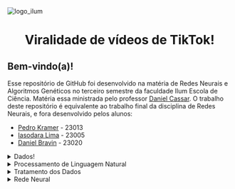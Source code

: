 <img src="https://upload.wikimedia.org/wikipedia/commons/thumb/9/9e/Ilumlogo.pdf/page1-1200px-Ilumlogo.pdf.jpg" alt="logo_ilum" width="200"/>
<h1 align="center"> Viralidade de vídeos de TikTok! </h1>

## Bem-vindo(a)!

Esse repositório de GitHub foi desenvolvido na matéria de Redes Neurais e Algoritmos Genéticos no terceiro semestre da faculdade Ilum Escola de Ciência. Matéria essa ministrada pelo professor [Daniel Cassar](https://github.com/drcassar). O trabalho deste repositório é equivalente ao trabalho final da disciplina de Redes Neurais, e fora desenvolvido pelos alunos:
+ [Pedro Kramer](https://github.com/pedrokramer) - 23013
+ [Iasodara Lima](https://github.com/Iasodara) - 23005
+ [Daniel Bravin](https://github.com/MrBravin) - 23020

<details>
    
<summary>Dados!</summary>
    
[tiktok_dataset.csv](https://github.com/pedrokramer/NN_TikTok_Virality/blob/main/tiktok_dataset.csv) são os dados que utilizamos, disponibilizados no [Kaggle](https://www.kaggle.com/datasets/yakhyojon/tiktok) , de engajamento em vídeos do tiktok. Esse dataset contém 19383 exemplos(vídeos) e contém os seguintes atributos: 
  
+ claim_status: Se o vídeo é um vídeo de afirmação ou opinião, é uma string que pode conter "claim" ou "opinion" como inputs.
+ video_id: É o número de identificação do vídeo.
+ video_duration_sec: É a duração do vídeo em segundos.
+ video_transcription_text: É a transcrição (Linguagem Natural) do que é falado nesse vídeo.
+ verified_status: É o status de verificação do perfil que postou o vídeo em questão. Uma string que pode conter "verified" ou "not verified".
+ author_ban_status: É o status de banimento do perfil que postou o vídeo. Pode conter três possíveis strings: “active”, “under scrutiny”, ou “banned”.
+ video_like_count: É a contagem de likes que o vídeo recebeu, em inteiro.
+ video_share_count: É a contagem de compartilhamentos que um vídeo recebeu. Em inteiro.
+ video_download_count: É a contagem de download que um vídeo recebeu. Em inteiro.
+ video_comment_count: É a contagem de comentários que um vídeo recebeu. Em inteiro.
+ video_view_count: Quantidade de visualizações. Nosso target!


</p>
</details>

<details>
    
<summary>Processamento de Linguagem Natural</summary>

  Todo o processo de tratamento de NL (Natural Language) foi feita no arquivo [LSA_COSINES.py](https://github.com/pedrokramer/NN_TikTok_Virality/blob/main/LSA_COSINES.py) . Os processos feitos foram os seguintes:
  
  ### Tokenização e Bag-of-Words
  + A tokenização foi feita pela biblioteca 'spacy'. Os tokens passaram por lemmarization: um processo que transforma palavras de mesma origem semântica em uma só, como transformar kissing, kissed, kiss em kiss. Além disso não foram pegadas pontuações ('!', '.', ',' e etc), espaços e stop-words (verbo to be, pronomes, "of", "from").
  + O processo de tokenização e criação da bag-of-words (BOW) foi simultâneo, a tokenização de cada exemplo criava uma nova chave para o dicionário "cont" que tinha como valor um dicionário que tinha chaves para cada palavra e quantidade que elas aparecem na setença daquele vídeo
  + Esse processo resulta numa matriz (doc x token) chamada de bag-of-words.
  + Foi tirado a palavra "moon" porque estava degenerada (tinha correlação com todos os tópicos de LSA, que será visto mais pra frente)
  + Foi tirado palavras que aparecem menos de 5 vezes que que aparecem mais de 1/1.1 ou aproximadamente 90% dos exemplos
    
  ### TF-iDF
  <img src="https://miro.medium.com/v2/resize:fit:1400/1*V9ac4hLVyms79jl65Ym_Bw.jpeg" alt="tfidf" width="500"/>
  
  + O TF-iDF (term frequency-inverse document frequency) é uma medida estatística de o quão a palavra é relevante para um documento x num conjunto de documentos. Seu cálculo é de valor a valor da matriz BOW, e seu cálculo da pela imagem acima [Fonte](https://ted-mei.medium.com/demystify-tf-idf-in-indexing-and-ranking-5c3ae88c3fa0).
  + Foi feito pela biblioteca Scikit Learn [TfidfTransformer](https://scikit-learn.org/stable/modules/generated/sklearn.feature_extraction.text.TfidfTransformer.html).
  + Foi devolvido uma matriz BOW pós tratamento de TF-iDF (doc x token)
    
  ### Latent Semantic Analysis
  + Latent Semantic Analysis (LSA) ou Análise latente de semântica é um processo de criação de tópicos que tenta separar palavras em tópicos por meio de decomposição SVD da matriz transposta da BOW pós TF-iDF
  + A decomposição SVD usada foi o [Truncated SVD](https://scikit-learn.org/stable/modules/generated/sklearn.decomposition.TruncatedSVD.html) do Scikit Learn, com o máximo de 100 composições
  + A matriz importante do SVD é a matriz U, que ao receber uma matriz BOW transposta (token X doc) devolve uma matriz token x 'token'. Entretanto, pela maneira que é organizado a matriz U do SVD funciona, as colunas perdem o significado de token ganhado dando valores de correlação dos tokens (linhas) com esse tópico indefinido. A matriz que representa a U (token x tópico) está salva como [U_SVD_tktk_.1.csv](https://github.com/pedrokramer/NN_TikTok_Virality/blob/main/U_SVD_tktk_.1.csv).
  + Pegando apenas as 10 palavras com maiores valores de cada tópico, foi feita uma matriz palavra(10) por tópico(100) chamada [Word_Vects_tktk_1.1.csv](https://github.com/pedrokramer/NN_TikTok_Virality/blob/main/Word_Vects_tktk_1.1.csv). Essa matriz é importante para ter uma ideia sobre o que cada tópico trata. Ela não é utilizada para outros fins além de análise visual.
  + Obs: Pela maneira que o SVD decompõe, os tópicos ficam em ordem de maior variância e menos degeneração de palavras, ou seja, a medida que os tópicos (colunas) vão passando, maior será a repetição de palavras entre os tópicos levando a tópicos sem variância entre si
  + Obs 2: Esses tópicos podem ser vistos como vetores num hiperplano onde cada token se torna uma base desse espaço

 ### Semelhança de Cossenos
Para fins de treino da Rede Neural, usar o valor de TF-iDF como um atributo de treinamento seria muito custoso, já que após a tokenização havia 568 tokens, e cada um deveria ser um dado de entrada. Então a maneira de solucionar isso foi tirando a semelhança de cosseno de cada descrição de vídeo, ou seja, cada linha da BOW com os 10 primeiros tópicos. (Essa escolha de tópicos foi arbritária, sob orientação do Prof. Amauri Jardim de Paula. Isso porque os tópicos, geralmente, após o 10º se tornam muito degenerados entre si). Os passos tomados então foram:
+ Pegar cada linha da matriz TF-iDF e calcular a semelhança de cosseno dos 10 primeiros tópicos da matriz transposta da matriz U (É necessário que seja a matriz U seja transposta para que ela fique em tópicos x token, para que as arrays que formam essa matriz tenham as mesmas dimensões as arrays da matriz TF-iDF [doc x token], assim a comparar linha por linha elas teram as mesmas dimensões)
+ Com todas as semelhanças de cosseno feitas entre as arrays de TF-iDF e 10ºs Tópicos, elas são normalizadas por max-mean e adicionadas no dataset com os outros atributos e targets chamado [tiktok_nlp_data.csv](https://github.com/pedrokramer/NN_TikTok_Virality/blob/main/tiktok_nlp_data.csv)

<img src="https://github.com/pedrokramer/NN_TikTok_Virality/blob/main/NLP.png?raw=true" alt="esquema_a" width="800"/>

</p>
</details>

<details>
<summary>Tratamento dos Dados</summary>

Os seguintes tratamentos feitos no notebook [data_tiktok_treat.ipynb](https://github.com/pedrokramer/NN_TikTok_Virality/blob/main/data_tiktok_treat.ipynb) foram:

+ Os dados de 'claim_status' e 'verified_status' foram transformados em binário, 'claim' -> 1 e 'opinion' -> 0; 'verified' -> 1 e 'not verified' -> 0.
+ 'author_ban_status' passou por um processo de [OneHotEnconder](https://scikit-learn.org/stable/modules/generated/sklearn.preprocessing.OneHotEncoder.html) do Scikit Learn.
+ 'video_duration_sec','video_view_count', 'video_like_count', 'video_share_count', 'video_download_count' e 'video_comment_count' tiveram seus valores normalizados pelo [MaxAbsScaler](https://scikit-learn.org/stable/modules/generated/sklearn.preprocessing.MaxAbsScaler.html) do Scikit Learn
+ Todas alterações foram salvas em um arquivo csv chamado [tiktok_treated_data.csv](https://github.com/pedrokramer/NN_TikTok_Virality/blob/main/tiktok_treated_data.csv).

</p>
</details>

<details>
<summary>Rede Neural</summary>

A rede neural teve sua arquitetura e treinamentos feitos no notebook [Trabalho_REDES.ipynb](https://github.com/pedrokramer/NN_TikTok_Virality/blob/main/Trabalho_REDES.ipynb).

### Arquitetura da Rede
+ A rede é uma MLP (Multilayer Perceptron) e teve suas combinações de arquiteturas possíveis definidas na classe de python 'view_predictor_MLP'. Foi utilizado pytorch para esse processo
+ Tem função de perda de MSE
+ Foram definidas duas possíveis funções de ativação: ReLU ou Sigmoid (hiperparâmetro).
+ Tem o otimizador por descida do gradiente com taxa de aprendizado indefinida (hiperparâmetro).
+ Tem DropOut com taxa de dropout indefinida (hiperparâmetro).
+ Outros hiperparâmetros são a quantidade de camadas e de neurônios por camada.

  ### Treinamento Otimizado da Rede e busca de melhores hiperparâmetros
+ A backpropragation é feito com 1000 épocas. Foi usado a biblioteca Pytorch.
+ Para encontrar os melhores hiperparâmetros foi usado o Optuna. Foi feito um estudo de Optuna que fez 500 tentativas com MSE como métrica para minimizar, essa escolha por busca em grade
+ Melhor arquitetura encontrada explicitada no notebook [Trabalho_REDES.ipynb](https://github.com/pedrokramer/NN_TikTok_Virality/blob/main/Trabalho_REDES.ipynb).
</p>
</details>

